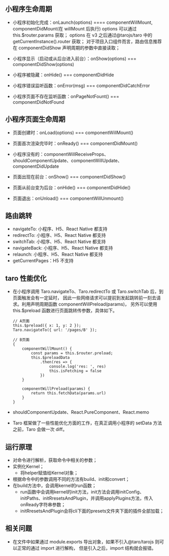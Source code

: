## 小程序生命周期

-   小程序初始化完成：onLaunch(options) ==== componentWillMount, componentDidMount(在 willMount 后执行)
    options 可以通过 this.$router.params 获取；
    options 在 v3 之后通过@tarojs/taro 中的 getCurrentInstance().router 获取；
    对于项目入口组件而言，路由信息推荐在 componentDidShow 声明周期的参数中直接读取；

-   小程序显示（启动或从后台进入前台）：onShow(options) === componentDidShow(options)

-   小程序被隐藏：onHide() === componentDidHide

-   小程序错误监听函数：onError(msg) === componentDidCatchError

-   小程序页面不存在监听函数：onPageNotFount() === componentDidNotFound

## 小程序页面生命周期

-   页面创建时：onLoad(options) === componentWillMount()
-   页面首次渲染完毕时：onReady() === componentDidMount()

-   小程序没有的：componentWillReceiveProps、shouldComponentUpdate、componentWillUpdate、componentDidUpdate

-   页面出现在前台：onShow() === componentDidShow()
-   页面从前台变为后台：onHide() === componentDidHide()
-   页面退出：onUnload() === componentWillUnmount()

## 路由跳转

-   navigateTo: 小程序、H5、React Native 都支持
-   redirectTo: 小程序、H5、React Native 都支持
-   switchTab: 小程序、H5、React Native 都支持
-   navigateBack: 小程序、H5、React Native 都支持
-   relaunch: 小程序、H5、React Native 都支持
-   getCurrentPages：H5 不支持

## taro 性能优化

-   在小程序调用 Taro.navigateTo、Taro.redirectTo 或 Taro.switchTab 后，到页面触发会有一定延时，
    因此一些网络请求可以提前到发起跳转前一刻去请求。利用声明周期函数 componentWillPreload(params)，
    另外可以使用 this.\$preload 函数进行页面跳转传参数，具体如下。

    ```
    // A页面
    this.$preload({ x: 1, y: 2 });
    Taro.navigateTo({ url: '/pages/B' });

    // B页面
    {
        componentWillMount() {
            const params = this.$router.preload;
            this.$preloadData
                .then(res => {
                    console.log('res: ', res)
                    this.isFetching = false
                })
        }

        componentWillPreload(params) {
            return this.fetchData(params.url)
        }
    }
    ```

-   shouldComponentUpdate、React.PureComponent、React.memo

-   Taro 框架做了一些性能优化方面的工作，在真正调用小程序的 setData 方法之前，Taro 会做一次 diff。

## 运行原理

-   对命令进行解析，获取命令中相关的参数；
-   实例化Kernel；
    -   将helper赋值给Kernel对象；
-   根据命令中的参数调用不同的方法有build、init和convert；
-   在build方法中，会调用kernel的run函数；
    -   run函数中会调用kernel的init方法，init方法会调用initConfig、initPaths、initRresetsAndPlugin，并调用applyPlugins方法，传入onReady字符串参数；
    -   initRresetsAndPlugin会将cli下面的presets文件夹下面的插件全部加载；

## 相关问题

-   在文件中如果通过 module.exports 导出对象，如果不引入@taro/tarojs 则可以正常的通过 import 进行解构，
    但是引入之后，import 结构就会报错。
